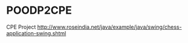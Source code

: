 # POODP2CPE
CPE Project
http://www.roseindia.net/java/example/java/swing/chess-application-swing.shtml
